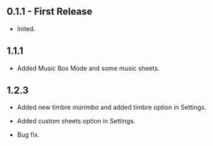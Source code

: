 ## 0.1.1 - First Release

* Inited.

## 1.1.1

* Added Music Box Mode and some music sheets.

## 1.2.3

* Added new timbre *marimba* and added timbre option in Settings.

* Added custom sheets option in Settings.

* Bug fix. 
